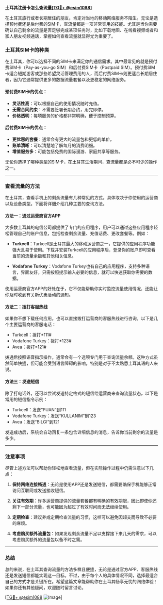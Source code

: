 **土耳其注册卡怎么查流量[[TG💪+ @esim1088](https://t.me/s/esim1088)]**

在土耳其旅行或者长期居住的朋友，肯定对当地的移动网络服务不陌生。无论是选择预付费还是后付费的SIM卡，查流量都是一项非常实用的技能。尤其是当你需要确认自己剩余的流量是否足够完成某项任务时，比如下载地图、在线看视频或者和家人朋友视频通话，掌握如何查看流量就显得尤为重要了。

### 土耳其SIM卡的种类

在土耳其，你可以选择不同的SIM卡来满足你的通信需求。其中最常见的就是预付费SIM卡（Pay-as-you-go SIM）和后付费SIM卡（Postpaid SIM）。预付费SIM卡适合短期游客或那些希望灵活管理费用的人，而后付费SIM卡则更适合长期居住者，因为它通常提供更多的数据流量套餐以及更稳定的网络服务。

#### 预付费SIM卡的优点：
- **灵活性高**：可以根据自己的使用情况随时充值。
- **无需合同约束**：不需要签署长期合约，用完即停。
- **价格透明**：每项服务的价格都非常明确，便于控制预算。

#### 后付费SIM卡的优点：
- **更优惠的套餐**：通常会有更大的流量包和更低的单价。
- **账单清晰**：可以清楚地了解每月的消费明细。
- **增值服务多**：可能包括免费的国际漫游、家庭共享等服务。

无论你选择了哪种类型的SIM卡，在土耳其生活期间，查流量都是必不可少的操作之一。

---

### 查看流量的方法

在土耳其，查看手机上的剩余流量有几种常见的方式，具体取决于你使用的运营商以及设备类型。下面将详细介绍几种主要的查询方法。

#### 方法一：通过运营商官方APP
大多数土耳其的电信公司都提供了专门的应用程序，用户可以通过这些应用程序轻松管理自己的账户信息，包括检查剩余流量、充值话费、更改套餐等。例如：

- **Turkcell**：Turkcell是土耳其最大的移动运营商之一，它提供的应用程序功能强大且易于使用。下载并安装Turkcell的应用程序后，登录你的账户即可查看当前的流量余额和其他相关信息。
  
- **Vodafone Turkey**：Vodafone Turkey也有自己的应用程序，支持多种语言，界面友好。只需按照提示输入必要的信息，就可以快速获取你需要的数据。

使用运营商官方APP的好处在于，它不仅能帮助你实时监控流量使用情况，还能让你及时收到有关新优惠活动的通知。

#### 方法二：拨打客服热线
如果你不想下载任何应用，也可以直接拨打运营商的客服热线进行咨询。以下是几个主要运营商的客服电话：

- Turkcell：拨打*111#
- Vodafone Turkey：拨打*123#
- Avea：拨打*121#

拨通后按照语音指示操作，通常会有一个选项专门用于查询流量余额。这种方式虽然简单快捷，但可能会受到语言障碍的影响，特别是对于不太熟悉土耳其语的人来说。

#### 方法三：发送短信
除了打电话外，还可以尝试发送特定格式的短信给运营商来查询流量状态。以下是常用的短信指令示例：

- Turkcell：发送“PUAN”到111
- Vodafone Turkey：发送“KULLANIM”到123
- Avea：发送“BILGI”到121

发送成功后，系统会自动回复一条包含详细信息的消息，告诉你当前剩余的流量是多少。

---

### 注意事项

尽管上述方法可以帮助你轻松地查看流量，但在实际操作过程中仍需注意以下几点：

1. **保持网络连接畅通**：无论是使用APP还是发送短信，都需要确保手机能够正常访问互联网或发送接收短信。
   
2. **关注有效期**：许多运营商提供的流量套餐都有明确的有效期限，因此即使你还剩下一部分流量，也可能因为超过了有效时间而无法继续使用。

3. **定期检查**：建议养成定期检查流量的习惯，这样可以避免因超支而导致不必要的麻烦。

4. **考虑购买额外流量包**：如果发现剩余流量不足以支撑接下来几天的需求，可以考虑购买额外的流量包以备不时之需。

---

### 总结

总的来说，在土耳其查询流量的方法多样且便捷，无论是通过官方APP、客服热线还是发送短信都能实现这一目标。不过，由于每个人的具体情况不同，选择最适合自己的方式才是关键所在。希望这篇文章能帮助你在土耳其畅享无忧的网络体验！如果你还有其他疑问，欢迎随时留言讨论。

[[TG💪+ @esim1088](https://t.me/s/esim1088) ![Image](https://i.postimg.cc/4NQfJmqS/Snipaste-2025-05-13-00-14-12.png)]